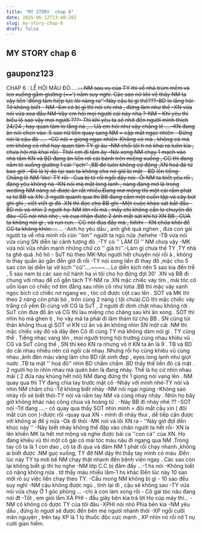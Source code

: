 ```yaml
---
title: "MY STORY  chap 6"
date: 2025-06-12T13:48:20Z
slug: my-story-chap-6
draft: false
---
```


## MY STORY  chap 6

## gauponz123

CHAP 6 : LỄ HỘI MÀU ĐỎ.....~~~~....NM sau vụ của TY thì về nhà trùm mềm và leo xuống gầm giường (==') nằm suy nghỉ. Các sao nữ khi về thấy NM ta vậy liền 'đồng tâm hiệp lực lôi nàng ra''-Này cậu bị gì thế???-BD lo lắng hỏi-Tớ không biết - NM -Em có bị gì thì nói chị nhá , đừng làm như thế -XN vừa nói vừa xoa đầu NM-Vậy em hỏi mọi người cái này nha ?-NM - Khi yêu thì biểu lộ sao vậy mọi người ???- Thì khi yêu ta sẽ nhớ đến người mình thích 24/24 , hay quan tâm lo lắng nà ,... Uả em hỏi như vậy chẳng lẽ ....-KN đang ăn nói chen vào .5 sao nữ liền quay sang NM = cặp mắt ngạc nhiên - Đừng nói là cậu đã ..... -CG nói = giọng ngạc nhiên-Không có mà , không có mà em không có nhớ hay quan tâm TY gì âu -NM chối (ôi h nó khai ra luôn kìa , chưa hỏi mà khai rồi)- Thôi em đi tắm ây -Nói xong NM chạy 1 mạch vào nhà tắm KN và BD đang ăn liền rơi cái bánh trên miệng xuống , CG thì đang nằm té xuống giường 1 cái ''ạch'' ,BB đơ luôn không cử động ,XN hoá đá từ bao giờ .-Đó là lý do tại sao ta không cho nó giữ bí mật - BD lên tiếng-Chẳng lẽ NM 'like' TY rồi - Cua bị té rồi ngồi dậy nói- Ôi NM ta biết yêu rồi , đáng yêu không nà -KN nói mà mắt long lanh , nàng đang mơ là trong weding NM nàng sẽ được ăn rất nhiều.Đang mơ mộng thì một cái rầm phát ra từ BB và XN .3 người quanh qua thì BB đang cầm một cuốn tập và cây bút ghi ghi , viết viết gì đó .XN thì đọc cho BB ghi -Một cuộc khảo sát bắt đầu - BD nói và nhìn 2 người họ-NM lớn rồi mà , mấy chị không cần lo chuyện đó đâu -CG nói nhỏ nhẹ , và cua nhận được 2 ánh mắt sát khí từ XN BB , CUA ta không nói gì , và run run.- CG nói đùa đấy mà , hihihi - KN chữa khói để CG ta không khóc....~~~~....  -Anh họ yêu dấu , anh ghê quá nghen , đưa con gái người ta về nhà mình rồi còn ''ôm'' người ta ngủ nửa .hehehe -TB vừa nói vừa cùng SN diễn lại cảnh tượng đó .-TY có '' LÀM GÌ '' NM chưa vậy -MK vừa nói vừa nhấn mạnh những chữ có '' giá trị''.-Làm gì chưa thế TY ,TY nhà ta ghê quá .hô hô - SưT hù theo MK-Mọi người hết chuyện nói rồi à , không lo thay quần áo gần đến giờ đi rồi -TY nói xong liền đi thay đồ ,mặc cho 5 sao còn lại diễn lại vở kịch ''cũ''....~~~~....Lo diễn kịch nên 5 sao kia đến trễ , 5 sao nam bị các sao nữ hành hạ vì tội cho họ đứng đợi 30' .XN và BB đi chung với nhau để cố gắn tách TY-NM ra .XN mặc chiếc váy tím , mái tóc cô uốn loạn có chiếc nớ tím đằng sau nhìn cô như lotia .BB thì mặc váy xanh ngọc bích có chiếc nơ ngang eo , tóc cô được cột cao lên . SOT và MK thì theo 2 nàng còn phải bò , trốn cùng 2 nàng ( tội chưa).CG thì mặc chiếc váy trắng cổ yếm
Đi cùng với CG là SưT , 2 người đi dính chặt nhau không rời . SưT còn đưa đồ ăn và CG thì lau miệng cho chàng sau khi ăn xong . SOT thì nhìn họ mà ghen tị , họ vậy mà ta phải đi làm thám tử cho BB . SN cũng tủi thân không thua gì SOT vì KN cứ ăn và ăn không nhìn SN một cái .NM thì mặc chiếc váy đỏ và dây đen 
Cô đi cùng TY mà không dám nói gì . TY cũng thế .
Tiếng nhạc vang lên , mọi người trong hội trường cùng nhau khiêu vũ . CG và SưT cũng thế , SN thì kéo KN ra nhưng vô ít KN ta ăn là 9 . TB và BD do cải nhau nhiều nên cứ ngồi cải nhau .Nhưng rồi họ cũng khiêu vũ cùng nhau ,ánh đèn màu vàng làm cho BD rất xinh đẹp , eyes long lanh như giọt nước .TB ta mặt '' hoá đỏ'' nhìn BD chầm chầm .BD thấy thế liền đỏ cả mặt . 2 người họ lo nhìn nhau mà quên bén là đang nhảy. Thế là họ cứ nhìn nhau mãi ( 2 đứa này khùng hết nói)
NM đang đứng thì 1 giọng nói vang lên . NM quay qua thì TY đang chìa tay trước mặt cô 
-Nhảy với mình nhé-TY nói và nhìn NM chăm chú
-Tớ không biết nhảy -NM nói ngại ngùng
-Không sao nhảy rồi sẽ biết thôi-TY nói và nắm tay NM và cùng nhay nhảy .
Nhìn họ bây giờ không khác nào công chúa và hoàng tử .
-Này BB đi nhảy nhé ?? -SOT nói
-Tớ đang ....- cô quay qua thấy SOT nhìn mình = đôi mắt cầu xin ( đôi mắt cún con )-được rồi -quay qua XN - mình đi nhảy thui , dễ tiếp cận được với không ai để ý nửa
-Ok đi thôi -MK nói và lôi XN ra - ''Nảy giờ đợi đến khúc này ''
-Này biết nhảy không thế đặp vào chân người ta hết rồi- XN la lên khiến MK ta hết mơ mộng và nghe được bài ca ''con cá'' của XN.
Họ đang khiêu vũ thì một cô gái có mái tóc màu nâu đi ngang qua NM .Trong tay cô ta là 1 con dao , cô ta đi qua và đâm NM 1 phát rồi chạy nhanh ,không ai biết được .NM gục xuống, TY đỡ NM dậy thì thấy tay mình có máu .Đến lúc này TY ta mới bế NM chạy thật nhanh đến bệnh viện ngay . Các sao còn lại không biết gì thì họ nghe 
-NM lớp C.C bị đâm đấy ...-1 hs nói
-Không biết có nặng không nữa . tớ thấy máu nhiều lắm-1 hs khác
Đến lúc này 10 sao mới rõ sự việc liền chạy theo TY.
-Cầu mong NM không bị gì - 10 sao đều suy nghĩ
-NM cậu không được ngủ , tỉnh lại đi , cậu sẽ không sao -TY vừa nói vừa chạy
Ở 1 góc phòng ...
-chị à con làm xong rồi - Cô gái tóc nâu đang nói đt
-Tốt , em giỏi lắm XÀ PHI - đầu giây bên kia trả lời
Họ cúp máy thì...
-NM cô không có được TY của tôi đâu -XPHI nói nhỏ
Phía bên kia
-NM yêu dấu , đừng lo ngươi sẽ được đến bên mẹ ngươi nhanh thôi -XP ngồi cười mãn nguyện , trên tay XP là 1 lọ thuốc độc cực mạnh , XP nhìn nó rồi nở 1 nụ cười gian hiểm.